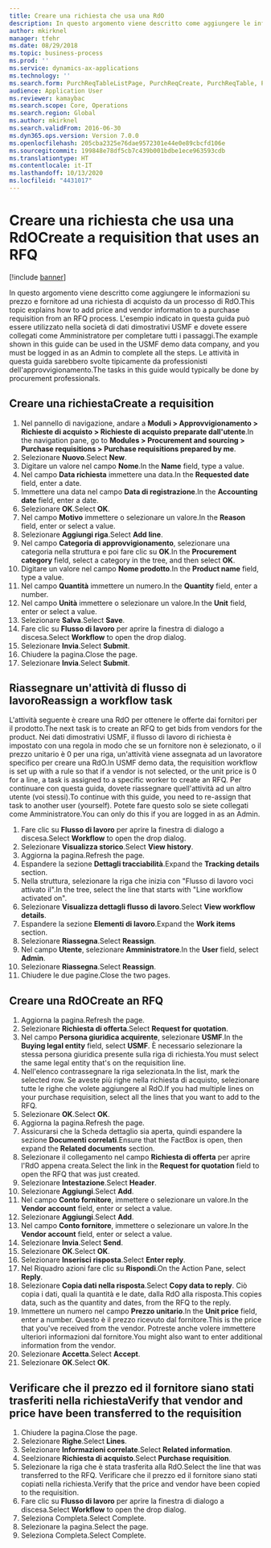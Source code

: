 ```yaml
---
title: Creare una richiesta che usa una RdO
description: In questo argomento viene descritto come aggiungere le informazioni su prezzo e fornitore ad una richiesta di acquisto da un processo di RdO.
author: mkirknel
manager: tfehr
ms.date: 08/29/2018
ms.topic: business-process
ms.prod: ''
ms.service: dynamics-ax-applications
ms.technology: ''
ms.search.form: PurchReqTableListPage, PurchReqCreate, PurchReqTable, PurchReqLineRelatedDocuments, EcoResCategorySingleLookup, PurchReqWorkflowDropDialog, WorkflowSubmitDialog, WorkflowStatus, WorkflowWorkItemActionDialog, WorkflowUserListLookup, PurchReqCopyRFQ, SysDataAreaSelectLookup, PurchRFQCaseTable, PurchRFQEditLines, PurchRFQReplyTable, UnitOfMeasureLookup
audience: Application User
ms.reviewer: kamaybac
ms.search.scope: Core, Operations
ms.search.region: Global
ms.author: mkirknel
ms.search.validFrom: 2016-06-30
ms.dyn365.ops.version: Version 7.0.0
ms.openlocfilehash: 205cba2325e76dae9572301e44e0e89cbcfd106e
ms.sourcegitcommit: 199848e78df5cb7c439b001bdbe1ece963593cdb
ms.translationtype: HT
ms.contentlocale: it-IT
ms.lasthandoff: 10/13/2020
ms.locfileid: "4431017"
---
```

# <a name="create-a-requisition-that-uses-an-rfq"></a><span data-ttu-id="cbac0-103">Creare una richiesta che usa una RdO</span><span class="sxs-lookup"><span data-stu-id="cbac0-103">Create a requisition that uses an RFQ</span></span>

[!include [banner](../../includes/banner.md)]

<span data-ttu-id="cbac0-104">In questo argomento viene descritto come aggiungere le informazioni su prezzo e fornitore ad una richiesta di acquisto da un processo di RdO.</span><span class="sxs-lookup"><span data-stu-id="cbac0-104">This topic explains how to add price and vendor information to a purchase requisition from an RFQ process.</span></span> <span data-ttu-id="cbac0-105">L'esempio indicato in questa guida può essere utilizzato nella società di dati dimostrativi USMF e dovete essere collegati come Amministratore per completare tutti i passaggi.</span><span class="sxs-lookup"><span data-stu-id="cbac0-105">The example shown in this guide can be used in the USMF demo data company, and you must be logged in as an Admin to complete all the steps.</span></span> <span data-ttu-id="cbac0-106">Le attività in questa guida sarebbero svolte tipicamente da professionisti dell'approvvigionamento.</span><span class="sxs-lookup"><span data-stu-id="cbac0-106">The tasks in this guide would typically be done by procurement professionals.</span></span>


## <a name="create-a-requisition"></a><span data-ttu-id="cbac0-107">Creare una richiesta</span><span class="sxs-lookup"><span data-stu-id="cbac0-107">Create a requisition</span></span>
1. <span data-ttu-id="cbac0-108">Nel pannello di navigazione, andare a **Moduli > Approvvigionamento > Richieste di acquisto > Richieste di acquisto preparate dall'utente**.</span><span class="sxs-lookup"><span data-stu-id="cbac0-108">In the navigation pane, go to **Modules > Procurement and sourcing > Purchase requisitions > Purchase requisitions prepared by me**.</span></span>
2. <span data-ttu-id="cbac0-109">Selezionare **Nuovo**.</span><span class="sxs-lookup"><span data-stu-id="cbac0-109">Select **New**.</span></span>
3. <span data-ttu-id="cbac0-110">Digitare un valore nel campo **Nome**.</span><span class="sxs-lookup"><span data-stu-id="cbac0-110">In the **Name** field, type a value.</span></span>
4. <span data-ttu-id="cbac0-111">Nel campo **Data richiesta** immettere una data.</span><span class="sxs-lookup"><span data-stu-id="cbac0-111">In the **Requested date** field, enter a date.</span></span>
5. <span data-ttu-id="cbac0-112">Immettere una data nel campo **Data di registrazione**.</span><span class="sxs-lookup"><span data-stu-id="cbac0-112">In the **Accounting date** field, enter a date.</span></span>
6. <span data-ttu-id="cbac0-113">Selezionare **OK**.</span><span class="sxs-lookup"><span data-stu-id="cbac0-113">Select **OK**.</span></span>
7. <span data-ttu-id="cbac0-114">Nel campo **Motivo** immettere o selezionare un valore.</span><span class="sxs-lookup"><span data-stu-id="cbac0-114">In the **Reason** field, enter or select a value.</span></span>
8. <span data-ttu-id="cbac0-115">Selezionare **Aggiungi riga**.</span><span class="sxs-lookup"><span data-stu-id="cbac0-115">Select **Add line**.</span></span>
9. <span data-ttu-id="cbac0-116">Nel campo **Categoria di approvvigionamento**, selezionare una categoria nella struttura e poi fare clic su **OK**.</span><span class="sxs-lookup"><span data-stu-id="cbac0-116">In the **Procurement category** field, select a category in the tree, and then select **OK**.</span></span>
10. <span data-ttu-id="cbac0-117">Digitare un valore nel campo **Nome prodotto**.</span><span class="sxs-lookup"><span data-stu-id="cbac0-117">In the **Product name** field, type a value.</span></span>
11. <span data-ttu-id="cbac0-118">Nel campo **Quantità** immettere un numero.</span><span class="sxs-lookup"><span data-stu-id="cbac0-118">In the **Quantity** field, enter a number.</span></span>
12. <span data-ttu-id="cbac0-119">Nel campo **Unità** immettere o selezionare un valore.</span><span class="sxs-lookup"><span data-stu-id="cbac0-119">In the **Unit** field, enter or select a value.</span></span>
13. <span data-ttu-id="cbac0-120">Selezionare **Salva**.</span><span class="sxs-lookup"><span data-stu-id="cbac0-120">Select **Save**.</span></span>
14. <span data-ttu-id="cbac0-121">Fare clic su **Flusso di lavoro** per aprire la finestra di dialogo a discesa.</span><span class="sxs-lookup"><span data-stu-id="cbac0-121">Select **Workflow** to open the drop dialog.</span></span>
15. <span data-ttu-id="cbac0-122">Selezionare **Invia**.</span><span class="sxs-lookup"><span data-stu-id="cbac0-122">Select **Submit**.</span></span>
16. <span data-ttu-id="cbac0-123">Chiudere la pagina.</span><span class="sxs-lookup"><span data-stu-id="cbac0-123">Close the page.</span></span>
17. <span data-ttu-id="cbac0-124">Selezionare **Invia**.</span><span class="sxs-lookup"><span data-stu-id="cbac0-124">Select **Submit**.</span></span>

## <a name="reassign-a-workflow-task"></a><span data-ttu-id="cbac0-125">Riassegnare un'attività di flusso di lavoro</span><span class="sxs-lookup"><span data-stu-id="cbac0-125">Reassign a workflow task</span></span>
<span data-ttu-id="cbac0-126">L'attività seguente è creare una RdO per ottenere le offerte dai fornitori per il prodotto.</span><span class="sxs-lookup"><span data-stu-id="cbac0-126">The next task is to create an RFQ to get bids from vendors for the product.</span></span> <span data-ttu-id="cbac0-127">Nei dati dimostrativi USMF, il flusso di lavoro di richiesta è impostato con una regola in modo che se un fornitore non è selezionato, o il prezzo unitario è 0 per una riga, un'attività viene assegnata ad un lavoratore specifico per creare una RdO.</span><span class="sxs-lookup"><span data-stu-id="cbac0-127">In USMF demo data, the requisition workflow is set up with a rule so that if a vendor is not selected, or the unit price is 0 for a line, a task is assigned to a specific worker to create an RFQ.</span></span> <span data-ttu-id="cbac0-128">Per continuare con questa guida, dovete riassegnare quell'attività ad un altro utente (voi stessi).</span><span class="sxs-lookup"><span data-stu-id="cbac0-128">To continue with this guide, you need to re-assign that task to another user (yourself).</span></span> <span data-ttu-id="cbac0-129">Potete fare questo solo se siete collegati come Amministratore.</span><span class="sxs-lookup"><span data-stu-id="cbac0-129">You can only do this if you are logged in as an Admin.</span></span>  

1. <span data-ttu-id="cbac0-130">Fare clic su **Flusso di lavoro** per aprire la finestra di dialogo a discesa.</span><span class="sxs-lookup"><span data-stu-id="cbac0-130">Select **Workflow** to open the drop dialog.</span></span>
2. <span data-ttu-id="cbac0-131">Selezionare **Visualizza storico**.</span><span class="sxs-lookup"><span data-stu-id="cbac0-131">Select **View history**.</span></span>
3. <span data-ttu-id="cbac0-132">Aggiorna la pagina.</span><span class="sxs-lookup"><span data-stu-id="cbac0-132">Refresh the page.</span></span>
4. <span data-ttu-id="cbac0-133">Espandere la sezione **Dettagli tracciabilità**.</span><span class="sxs-lookup"><span data-stu-id="cbac0-133">Expand the **Tracking details** section.</span></span>
5. <span data-ttu-id="cbac0-134">Nella struttura, selezionare la riga che inizia con "Flusso di lavoro voci attivato il".</span><span class="sxs-lookup"><span data-stu-id="cbac0-134">In the tree, select the line that starts with "Line workflow activated on".</span></span>
6. <span data-ttu-id="cbac0-135">Selezionare **Visualizza dettagli flusso di lavoro**.</span><span class="sxs-lookup"><span data-stu-id="cbac0-135">Select **View workflow details**.</span></span>
7. <span data-ttu-id="cbac0-136">Espandere la sezione **Elementi di lavoro**.</span><span class="sxs-lookup"><span data-stu-id="cbac0-136">Expand the **Work items** section.</span></span>
8. <span data-ttu-id="cbac0-137">Selezionare **Riassegna**.</span><span class="sxs-lookup"><span data-stu-id="cbac0-137">Select **Reassign**.</span></span>
9. <span data-ttu-id="cbac0-138">Nel campo **Utente**, selezionare **Amministratore**.</span><span class="sxs-lookup"><span data-stu-id="cbac0-138">In the **User** field, select **Admin**.</span></span>
10. <span data-ttu-id="cbac0-139">Selezionare **Riassegna**.</span><span class="sxs-lookup"><span data-stu-id="cbac0-139">Select **Reassign**.</span></span>
11. <span data-ttu-id="cbac0-140">Chiudere le due pagine.</span><span class="sxs-lookup"><span data-stu-id="cbac0-140">Close the two pages.</span></span>

## <a name="create-an-rfq"></a><span data-ttu-id="cbac0-141">Creare una RdO</span><span class="sxs-lookup"><span data-stu-id="cbac0-141">Create an RFQ</span></span>

1. <span data-ttu-id="cbac0-142">Aggiorna la pagina.</span><span class="sxs-lookup"><span data-stu-id="cbac0-142">Refresh the page.</span></span>
2. <span data-ttu-id="cbac0-143">Selezionare **Richiesta di offerta**.</span><span class="sxs-lookup"><span data-stu-id="cbac0-143">Select **Request for quotation**.</span></span>
3. <span data-ttu-id="cbac0-144">Nel campo **Persona giuridica acquirente**, selezionare **USMF**.</span><span class="sxs-lookup"><span data-stu-id="cbac0-144">In the **Buying legal entity** field, select **USMF**.</span></span> <span data-ttu-id="cbac0-145">È necessario selezionare la stessa persona giuridica presente sulla riga di richiesta.</span><span class="sxs-lookup"><span data-stu-id="cbac0-145">You must select the same legal entity that's on the requisition line.</span></span>  
4. <span data-ttu-id="cbac0-146">Nell'elenco contrassegnare la riga selezionata.</span><span class="sxs-lookup"><span data-stu-id="cbac0-146">In the list, mark the selected row.</span></span> <span data-ttu-id="cbac0-147">Se aveste più righe nella richiesta di acquisto, selezionare tutte le righe che volete aggiungere al RdO.</span><span class="sxs-lookup"><span data-stu-id="cbac0-147">If you had multiple lines on your purchase requisition, select all the lines that you want to add to the RFQ.</span></span>  
5. <span data-ttu-id="cbac0-148">Selezionare **OK**.</span><span class="sxs-lookup"><span data-stu-id="cbac0-148">Select **OK**.</span></span>
6. <span data-ttu-id="cbac0-149">Aggiorna la pagina.</span><span class="sxs-lookup"><span data-stu-id="cbac0-149">Refresh the page.</span></span>
7. <span data-ttu-id="cbac0-150">Assicurarsi che la Scheda dettaglio sia aperta, quindi espandere la sezione **Documenti correlati**.</span><span class="sxs-lookup"><span data-stu-id="cbac0-150">Ensure that the FactBox is open, then expand the **Related documents** section.</span></span>
8. <span data-ttu-id="cbac0-151">Selezionare il collegamento nel campo **Richiesta di offerta** per aprire l'RdO appena creata.</span><span class="sxs-lookup"><span data-stu-id="cbac0-151">Select the link in the **Request for quotation** field to open the RFQ that was just created.</span></span>
9. <span data-ttu-id="cbac0-152">Selezionare **Intestazione**.</span><span class="sxs-lookup"><span data-stu-id="cbac0-152">Select **Header**.</span></span>
10. <span data-ttu-id="cbac0-153">Selezionare **Aggiungi**.</span><span class="sxs-lookup"><span data-stu-id="cbac0-153">Select **Add**.</span></span>
11. <span data-ttu-id="cbac0-154">Nel campo **Conto fornitore**, immettere o selezionare un valore.</span><span class="sxs-lookup"><span data-stu-id="cbac0-154">In the **Vendor account** field, enter or select a value.</span></span>
12. <span data-ttu-id="cbac0-155">Selezionare **Aggiungi**.</span><span class="sxs-lookup"><span data-stu-id="cbac0-155">Select **Add**.</span></span>
13. <span data-ttu-id="cbac0-156">Nel campo **Conto fornitore**, immettere o selezionare un valore.</span><span class="sxs-lookup"><span data-stu-id="cbac0-156">In the **Vendor account** field, enter or select a value.</span></span>
14. <span data-ttu-id="cbac0-157">Selezionare **Invia**.</span><span class="sxs-lookup"><span data-stu-id="cbac0-157">Select **Send**.</span></span>
15. <span data-ttu-id="cbac0-158">Selezionare **OK**.</span><span class="sxs-lookup"><span data-stu-id="cbac0-158">Select **OK**.</span></span>
16. <span data-ttu-id="cbac0-159">Selezionare **Inserisci risposta**.</span><span class="sxs-lookup"><span data-stu-id="cbac0-159">Select **Enter reply**.</span></span>
17. <span data-ttu-id="cbac0-160">Nel Riquadro azioni fare clic su **Rispondi**.</span><span class="sxs-lookup"><span data-stu-id="cbac0-160">On the Action Pane, select **Reply**.</span></span>
18. <span data-ttu-id="cbac0-161">Selezionare **Copia dati nella risposta**.</span><span class="sxs-lookup"><span data-stu-id="cbac0-161">Select **Copy data to reply**.</span></span> <span data-ttu-id="cbac0-162">Ciò copia i dati, quali la quantità e le date, dalla RdO alla risposta.</span><span class="sxs-lookup"><span data-stu-id="cbac0-162">This copies data, such as the quantity and dates, from the RFQ to the reply.</span></span>  
19. <span data-ttu-id="cbac0-163">Immettere un numero nel campo **Prezzo unitario**.</span><span class="sxs-lookup"><span data-stu-id="cbac0-163">In the **Unit price** field, enter a number.</span></span> <span data-ttu-id="cbac0-164">Questo è il prezzo ricevuto dal fornitore.</span><span class="sxs-lookup"><span data-stu-id="cbac0-164">This is the price that you've received from the vendor.</span></span> <span data-ttu-id="cbac0-165">Potreste anche volere immettere ulteriori informazioni dal fornitore.</span><span class="sxs-lookup"><span data-stu-id="cbac0-165">You might also want to enter additional information from the vendor.</span></span>  
20. <span data-ttu-id="cbac0-166">Selezionare **Accetta**.</span><span class="sxs-lookup"><span data-stu-id="cbac0-166">Select **Accept**.</span></span>
21. <span data-ttu-id="cbac0-167">Selezionare **OK**.</span><span class="sxs-lookup"><span data-stu-id="cbac0-167">Select **OK**.</span></span>

## <a name="verify-that-vendor-and-price-have-been-transferred-to-the-requisition"></a><span data-ttu-id="cbac0-168">Verificare che il prezzo ed il fornitore siano stati trasferiti nella richiesta</span><span class="sxs-lookup"><span data-stu-id="cbac0-168">Verify that vendor and price have been transferred to the requisition</span></span>
1. <span data-ttu-id="cbac0-169">Chiudere la pagina.</span><span class="sxs-lookup"><span data-stu-id="cbac0-169">Close the page.</span></span>
2. <span data-ttu-id="cbac0-170">Selezionare **Righe**.</span><span class="sxs-lookup"><span data-stu-id="cbac0-170">Select **Lines**.</span></span>
3. <span data-ttu-id="cbac0-171">Selezionare **Informazioni correlate**.</span><span class="sxs-lookup"><span data-stu-id="cbac0-171">Select **Related information**.</span></span>
4. <span data-ttu-id="cbac0-172">Seelzionare **Richiesta di acquisto**.</span><span class="sxs-lookup"><span data-stu-id="cbac0-172">Select **Purchase requisition**.</span></span>
5. <span data-ttu-id="cbac0-173">Selezionare la riga che è stata trasferita alla RdO.</span><span class="sxs-lookup"><span data-stu-id="cbac0-173">Select the line that was transferred to the RFQ.</span></span> <span data-ttu-id="cbac0-174">Verificare che il prezzo ed il fornitore siano stati copiati nella richiesta.</span><span class="sxs-lookup"><span data-stu-id="cbac0-174">Verify that the price and vendor have been copied to the requisition.</span></span>  
6. <span data-ttu-id="cbac0-175">Fare clic su **Flusso di lavoro** per aprire la finestra di dialogo a discesa.</span><span class="sxs-lookup"><span data-stu-id="cbac0-175">Select **Workflow** to open the drop dialog.</span></span>
7. <span data-ttu-id="cbac0-176">Seleziona Completa.</span><span class="sxs-lookup"><span data-stu-id="cbac0-176">Select Complete.</span></span>
8. <span data-ttu-id="cbac0-177">Selezionare la pagina.</span><span class="sxs-lookup"><span data-stu-id="cbac0-177">Select the page.</span></span>
9. <span data-ttu-id="cbac0-178">Seleziona Completa.</span><span class="sxs-lookup"><span data-stu-id="cbac0-178">Select Complete.</span></span>

